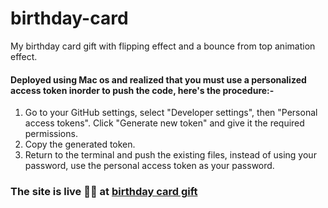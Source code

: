 # birthday-card
My birthday card gift with flipping effect and a bounce from top animation effect. 
#### Deployed using Mac os and realized that you must use a personalized access token inorder to push the code, here's the procedure:-
1. Go to your GitHub settings, select "Developer settings", then "Personal access tokens". Click "Generate new token" and give it the required permissions.
2. Copy the generated token.
3. Return to the terminal and push the existing files, instead of using your password, use the personal access token as your password. 
### The site is live 👨‍💻 at [birthday card gift](https://birthday-card-gift.netlify.app)
